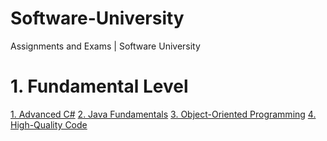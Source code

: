 # Software-University
Assignments and Exams | Software University

# 1. Fundamental Level
[1. Advanced C#](https://github.com/Nezhdetov/Software-University/tree/master/1.Fundamental-Level/1.Advanced-C%23)
[2. Java Fundamentals](https://github.com/Nezhdetov/Software-University/tree/master/1.Fundamental-Level/2.Java-Fundamentals)
[3. Object-Oriented Programming](https://github.com/Nezhdetov/Software-University/tree/master/1.Fundamental-Level/3.OOP)
[4. High-Quality Code](https://github.com/Nezhdetov/Software-University/tree/master/1.Fundamental-Level/4.High-Quality-Code)

